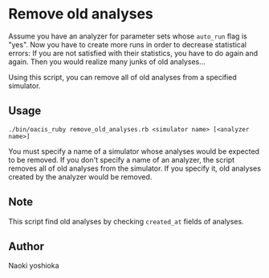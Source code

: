 # Remove old analyses

Assume you have an analyzer for parameter sets whose `auto_run` flag is "yes".
Now you have to create more runs in order to decrease statistical errors:
If you are not satisfied with their statistics, you have to do again and again.
Then you would realize many junks of old analyses...

Using this script, you can remove all of old analyses from a specified simulator.

## Usage

```
./bin/oacis_ruby remove_old_analyses.rb <simulator name> [<analyzer name>]
```

You must specify a name of a simulator whose analyses would be expected to be removed.
If you don't specify a name of an analyzer, the script removes all of old analyses from the simulator.
If you specify it, old analyses created by the analyzer would be removed.

## Note

This script find old analyses by checking `created_at` fields of analyses.

## Author

Naoki yoshioka

